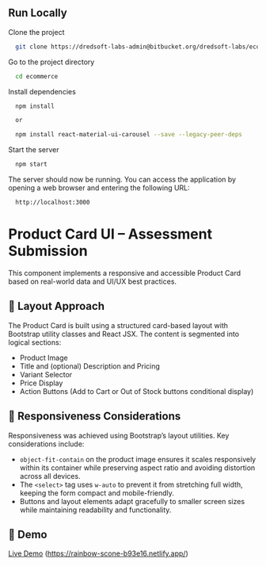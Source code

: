 ## Run Locally

Clone the project

```bash
  git clone https://dredsoft-labs-admin@bitbucket.org/dredsoft-labs/ecommerce.git
```

Go to the project directory

```bash
  cd ecommerce
```

Install dependencies

```bash
  npm install

  or

  npm install react-material-ui-carousel --save --legacy-peer-deps
```

Start the server

```bash
  npm start
```

The server should now be running. You can access the application by opening a web browser and entering the following URL:

```bash
  http://localhost:3000
```

# Product Card UI – Assessment Submission

This component implements a responsive and accessible Product Card based on real-world data and UI/UX best practices.

## 🧩 Layout Approach

The Product Card is built using a structured card-based layout with Bootstrap utility classes and React JSX. The content is segmented into logical sections:

- Product Image
- Title and (optional) Description and Pricing
- Variant Selector
- Price Display
- Action Buttons (Add to Cart or Out of Stock buttons conditional display)

## 📱 Responsiveness Considerations

Responsiveness was achieved using Bootstrap’s layout utilities. Key considerations include:

- `object-fit-contain` on the product image ensures it scales responsively within its container while preserving aspect ratio and avoiding distortion across all devices.
- The `<select>` tag uses `w-auto` to prevent it from stretching full width, keeping the form compact and mobile-friendly.
- Buttons and layout elements adapt gracefully to smaller screen sizes while maintaining readability and functionality.

## 🔗 Demo

[Live Demo](#) (https://rainbow-scone-b93e16.netlify.app/)

